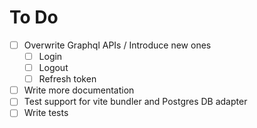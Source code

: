 # To Do

- [ ] Overwrite Graphql APIs / Introduce new ones
  - [ ] Login
  - [ ] Logout
  - [ ] Refresh token
- [ ] Write more documentation
- [ ] Test support for vite bundler and Postgres DB adapter
- [ ] Write tests

